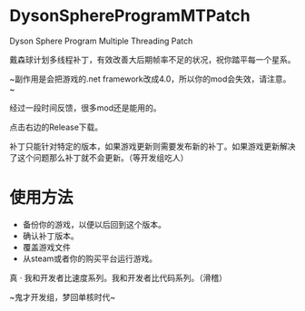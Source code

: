 # DysonSphereProgramMTPatch
Dyson Sphere Program Multiple Threading Patch

戴森球计划多线程补丁，有效改善大后期帧率不足的状况，祝你踏平每一个星系。

~副作用是会把游戏的.net framework改成4.0，所以你的mod会失效，请注意。~

经过一段时间反馈，很多mod还是能用的。

点击右边的Release下载。

补丁只能针对特定的版本，如果游戏更新则需要发布新的补丁。如果游戏更新解决了这个问题那么补丁就不会更新。（等开发组吃人）

# 使用方法
* 备份你的游戏，以便以后回到这个版本。
* 确认补丁版本。
* 覆盖游戏文件
* 从steam或者你的购买平台运行游戏。

真 · 我和开发者比速度系列。我和开发者比代码系列。（滑稽）

~鬼才开发组，梦回单核时代~
